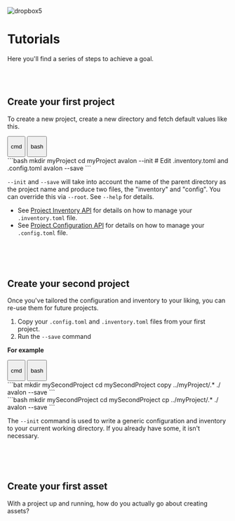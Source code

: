 ![dropbox5](https://user-images.githubusercontent.com/2152766/27342274-9e6203b8-55d7-11e7-8834-8e27bb75008a.png)

# Tutorials

Here you'll find a series of steps to achieve a goal.

<br>
<br>

## Create your first project

To create a new project, create a new directory and fetch default values like this.

<div class="tabs">
  <button class="tab cmd" onclick="setTab(event, 'cmd')">
  	<p>cmd</p><div class="tab-gap"></div>
  </button>
  <button class="tab bash " onclick="setTab(event, 'bash')">
  	<p>bash</p><div class="tab-gap"></div>
  </button>
</div>

<div class="tab-content cmd bash" markdown="1">
```bash
mkdir myProject
cd myProject
avalon --init
# Edit .inventory.toml and .config.toml
avalon --save
```
</div>

`--init` and `--save` will take into account the name of the parent directory as the project name and produce two files, the "inventory" and "config". You can override this via `--root`. See `--help` for details.

- See [Project Inventory API](reference/#project-inventory-api) for details on how to manage your `.inventory.toml` file.
- See [Project Configuration API](reference/#project-configuration-api) for details on how to manage your `.config.toml` file.

<br>
<br>
<br>

## Create your second project

Once you've tailored the configuration and inventory to your liking, you can re-use them for future projects.

1. Copy your `.config.toml` and `.inventory.toml` files from your first project.
2. Run the `--save` command

**For example**

<div class="tabs">
  <button class="tab cmd" onclick="setTab(event, 'cmd')">
  	<p>cmd</p><div class="tab-gap"></div>
  </button>
  <button class="tab bash " onclick="setTab(event, 'bash')">
  	<p>bash</p><div class="tab-gap"></div>
  </button>
</div>

<div class="tab-content cmd" markdown="1">
```bat
mkdir mySecondProject
cd mySecondProject
copy ../myProject/.* ./
avalon --save
```
</div>

<div class="tab-content bash" markdown="1">
```bash
mkdir mySecondProject
cd mySecondProject
cp ../myProject/.* ./
avalon --save
```
</div>

The `--init` command is used to write a generic configuration and inventory to your current working directory. If you already have some, it isn't necessary.

<br>
<br>
<br>

## Create your first asset

With a project up and running, how do you actually go about creating assets?

<br>
<br>
<br>